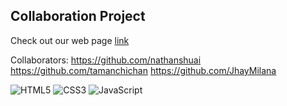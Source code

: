 ## Collaboration Project

Check out our web page [link](https://jhaymilana.github.io/project-collab/)

Collaborators: 
https://github.com/nathanshuai
https://github.com/tamanchichan
https://github.com/JhayMilana

![HTML5](https://img.shields.io/badge/html5-%23E34F26.svg?style=for-the-badge&logo=html5&logoColor=white)
![CSS3](https://img.shields.io/badge/css3-%231572B6.svg?style=for-the-badge&logo=css3&logoColor=white)
![JavaScript](https://img.shields.io/badge/javascript-%23323330.svg?style=for-the-badge&logo=javascript&logoColor=%23F7DF1E)
